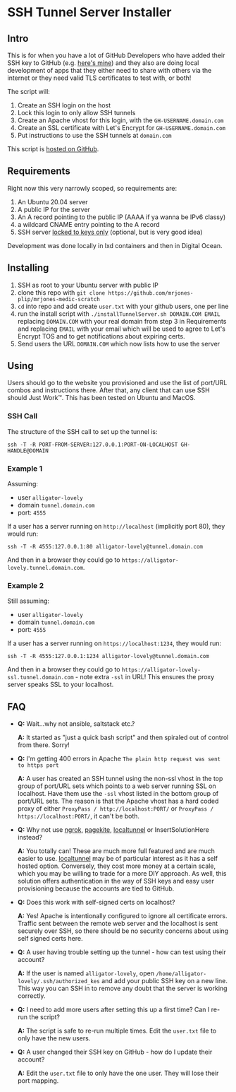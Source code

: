 # SSH Tunnel Server Installer
 
## Intro

This is for when you have a lot of GitHub Developers who have added their SSH key to GitHub (e.g. [here's mine](https://github.com/mrjones-plip.keys)) and they also are doing local development of apps that they either need to share with others via the internet or they need valid TLS certificates to test with, or both!

The script will:
1. Create an SSH login on the host
1. Lock this login to only allow SSH tunnels
1. Create an Apache vhost for this login, with the `GH-USERNAME.domain.com`
1. Create an SSL certificate with Let's Encrypt for `GH-USERNAME.domain.com`
1. Put instructions to use the SSH tunnels at `domain.com`

This script is [hosted on GitHub](https://github.com/mrjones-plip/mrjones-medic-scratch/tree/main/SshTunnelServer).

## Requirements

Right now this very narrowly scoped, so requirements are:
1. An Ubuntu 20.04 server
1. A public IP for the server
1. An A record pointing to the public IP (AAAA if ya wanna be IPv6 classy)
1. a wildcard CNAME entry pointing to the A record
1. SSH server [locked to keys only](https://www.linuxbabe.com/linux-server/setup-passwordless-ssh-login) (optional, but is very good idea)

Development was done locally in lxd containers and then in Digital Ocean.

## Installing

1. SSH as root to your Ubuntu server with public IP
1. clone this repo with `git clone https://github.com/mrjones-plip/mrjones-medic-scratch`
1. `cd` into repo and add create `user.txt` with your github users, one per line
1. run the install script with `./installTunnelServer.sh DOMAIN.COM EMAIL` replacing `DOMAIN.COM` with your real domain from step 3 in Requirements and replacing `EMAIL` with your email which will be used to agree to Let's Encrypt TOS and to get notifications about expiring certs.
1. Send users the URL `DOMAIN.COM` which now lists how to use the server

## Using

Users should go to the website you provisioned and use the list of port/URL combos and instructions there. After that, any client that can use SSH should Just Work™.  This has been tested on Ubuntu and MacOS.

### SSH Call

The structure of the SSH call to set up the tunnel is:

`ssh -T -R PORT-FROM-SERVER:127.0.0.1:PORT-ON-LOCALHOST GH-HANDLE@DOMAIN`

### Example 1

Assuming:

* user `alligator-lovely`
* domain `tunnel.domain.com` 
* port: `4555`

If a user has a server running on `http://localhost` (implicitly port 80), they would run:

`ssh -T -R 4555:127.0.0.1:80 alligator-lovely@tunnel.domain.com`

And then in a browser they could go to `https://alligator-lovely.tunnel.domain.com`.

### Example 2

Still assuming:

* user `alligator-lovely`
* domain `tunnel.domain.com`
* port: `4555`

If a user has a server running on `https://localhost:1234`, they would run:

`ssh -T -R 4555:127.0.0.1:1234 alligator-lovely@tunnel.domain.com`

And then in a browser they could go to `https://alligator-lovely-ssl.tunnel.domain.com` - note extra `-ssl` in URL! This ensures the proxy server speaks SSL to your localhost.

## FAQ

* **Q:** Wait...why not ansible, saltstack etc.?
  
  **A:** It started as "just a quick bash script" and then spiraled out of control from there.  Sorry!
  

* **Q:** I'm getting 400 errors in Apache `The plain http request was sent to https port`
  
  **A:** A user has created an SSH tunnel using the non-ssl vhost in the top group of port/URL sets which points to a web server running SSL on localhost.  Have them use the `-ssl` vhost listed in the bottom group of port/URL sets.  The reason is that the Apache vhost has a hard coded proxy of either `ProxyPass / http://localhost:PORT/` or `ProxyPass / https://localhost:PORT/`, it can't be both.  
  

* **Q:** Why not use [ngrok](https://ngrok.com/), [pagekite](https://pagekite.net/), [localtunnel](https://github.com/localtunnel/localtunnel) or InsertSolutionHere instead?
  
  **A:** You totally can!  These are much more full featured and are much easier to use. [localtunnel](https://github.com/localtunnel/localtunnel)  may be of particular interest as it has a self hosted option.  Conversely, they cost more money at a certain scale, which you may be willing to trade for a more DIY approach. As well, this solution offers authentication in the way of SSH keys and easy user provisioning because the accounts are tied to GitHub.
  

* **Q:** Does this work with self-signed certs on localhost?
  
  **A:** Yes! Apache is intentionally configured to ignore all certificate errors. Traffic sent between the remote web server and the localhost is sent securely over SSH, so there should be no security concerns about using self signed certs here.
  

* **Q:** A user having trouble setting up the tunnel - how can test using their account?
  
  **A:** If the user is named `alligator-lovely`, open `/home/alligator-lovely/.ssh/authorized_kes` and add your public SSH key on a new line.  This way you can SSH in to remove any doubt that the server is working correctly.
  

* **Q:** I need to add more users after setting this up a first time? Can I re-run the script?
  
  **A:** The script is safe to re-run multiple times. Edit the `user.txt` file to only have the new users.
  

* **Q:** A user changed their SSH key on GitHub - how do I update their account?
  
  **A:** Edit the `user.txt` file to only have the one user.  They will lose their port mapping.

